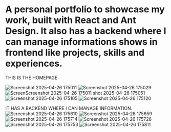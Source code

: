 # A personal portfolio to showcase my work, built with React and Ant Design. It also has a backend where I can manage informations shows in frontend like projects, skills and experiences.

THIS IS THE HOMEPAGE 

![Screenshot 2025-04-26 175011](https://github.com/user-attachments/assets/a8b40a9e-31c5-4675-b75e-1eeda08bcc85)
![Screenshot 2025-04-26 175029](https://github.com/user-attachments/assets/727342dd-c9ad-4212-81af-ff9ae468e0ab)
![Screen![Screenshot 2025-04-26 175011](https://github.com/user-attachments/assets/7bca68ac-25f7-4a3b-9add-b343a4e7c115)
shot 2025-04-26 175051](https://github.com/user-attachments/assets/15c9c796-ec27-4ed8-858d-25640a75a3c3)
![Screenshot 2025-04-26 175105](https://github.com/user-attachments/assets/19295c22-ff39-41d3-9bfd-c29fadef75a1)
![Screenshot 2025-04-26 175120](https://github.com/user-attachments/assets/7dfd17de-6af6-44a3-ab94-4ff0f9e48f78)

IT HAS A BACKEND WHERE I CAN MANAGE INFORMATION.
![Screenshot 2025-04-26 175610](https://github.com/user-attachments/assets/c7837ff0-5586-4205-b92e-68a9290328b0)
![Screenshot 2025-04-26 175659](https://github.com/user-attachments/assets/ef2543d1-edf5-4ca6-a3ca-f5e74c04557d)
![Screenshot 2025-04-26 175714](https://github.com/user-attachments/assets/13324ba4-21b6-4349-9714-df9785c7bce1)
![Screenshot 2025-04-26 175728](https://github.com/user-attachments/assets/7e47be2a-76e3-43f5-893b-57f79fcc7f83)
![Screenshot 2025-04-26 175753](https://github.com/user-attachments/assets/145bd4eb-5bba-48b4-9151-38d7c103fdd8)
![Screenshot 2025-04-26 175811](https://github.com/user-attachments/assets/57399eb8-c1a7-485b-813b-1b2b50b5ace0)
